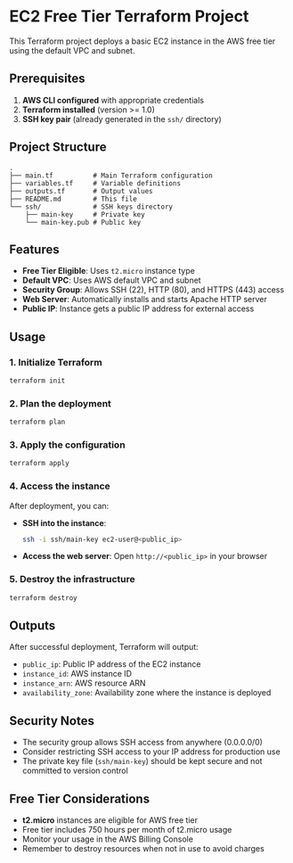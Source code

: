# EC2 Free Tier Terraform Project

This Terraform project deploys a basic EC2 instance in the AWS free tier using the default VPC and subnet.

## Prerequisites

1. **AWS CLI configured** with appropriate credentials
2. **Terraform installed** (version >= 1.0)
3. **SSH key pair** (already generated in the `ssh/` directory)

## Project Structure

```
.
├── main.tf          # Main Terraform configuration
├── variables.tf     # Variable definitions
├── outputs.tf       # Output values
├── README.md        # This file
└── ssh/             # SSH keys directory
    ├── main-key     # Private key
    └── main-key.pub # Public key
```

## Features

- **Free Tier Eligible**: Uses `t2.micro` instance type
- **Default VPC**: Uses AWS default VPC and subnet
- **Security Group**: Allows SSH (22), HTTP (80), and HTTPS (443) access
- **Web Server**: Automatically installs and starts Apache HTTP server
- **Public IP**: Instance gets a public IP address for external access

## Usage

### 1. Initialize Terraform

```bash
terraform init
```

### 2. Plan the deployment

```bash
terraform plan
```

### 3. Apply the configuration

```bash
terraform apply
```

### 4. Access the instance

After deployment, you can:

- **SSH into the instance**:

  ```bash
  ssh -i ssh/main-key ec2-user@<public_ip>
  ```

- **Access the web server**:
  Open `http://<public_ip>` in your browser

### 5. Destroy the infrastructure

```bash
terraform destroy
```

## Outputs

After successful deployment, Terraform will output:

- `public_ip`: Public IP address of the EC2 instance
- `instance_id`: AWS instance ID
- `instance_arn`: AWS resource ARN
- `availability_zone`: Availability zone where the instance is deployed

## Security Notes

- The security group allows SSH access from anywhere (0.0.0.0/0)
- Consider restricting SSH access to your IP address for production use
- The private key file (`ssh/main-key`) should be kept secure and not committed to version control

## Free Tier Considerations

- **t2.micro** instances are eligible for AWS free tier
- Free tier includes 750 hours per month of t2.micro usage
- Monitor your usage in the AWS Billing Console
- Remember to destroy resources when not in use to avoid charges
